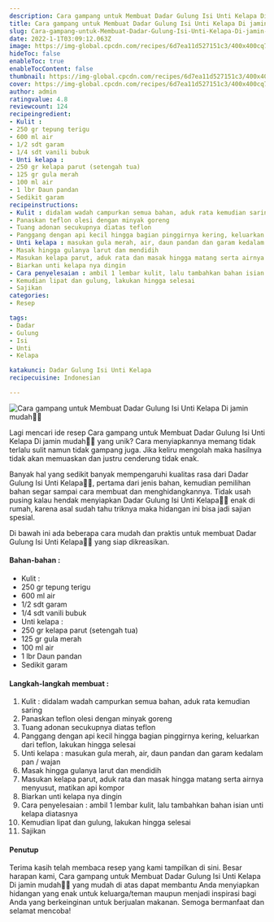 ```yaml
---
description: Cara gampang untuk Membuat Dadar Gulung Isi Unti Kelapa Di jamin mudah"
title: Cara gampang untuk Membuat Dadar Gulung Isi Unti Kelapa Di jamin mudah
slug: Cara-gampang-untuk-Membuat-Dadar-Gulung-Isi-Unti-Kelapa-Di-jamin-mudah
date: 2022-1-1T03:09:12.063Z
image: https://img-global.cpcdn.com/recipes/6d7ea11d527151c3/400x400cq70/photo.jpg
hideToc: false
enableToc: true
enableTocContent: false
thumbnail: https://img-global.cpcdn.com/recipes/6d7ea11d527151c3/400x400cq70/photo.jpg
cover: https://img-global.cpcdn.com/recipes/6d7ea11d527151c3/400x400cq70/photo.jpg
author: admin
ratingvalue: 4.8
reviewcount: 124
recipeingredient:
- Kulit :
- 250 gr tepung terigu
- 600 ml air
- 1/2 sdt garam
- 1/4 sdt vanili bubuk
- Unti kelapa :
- 250 gr kelapa parut (setengah tua)
- 125 gr gula merah
- 100 ml air
- 1 lbr Daun pandan
- Sedikit garam
recipeinstructions:
- Kulit : didalam wadah campurkan semua bahan, aduk rata kemudian saring
- Panaskan teflon olesi dengan minyak goreng
- Tuang adonan secukupnya diatas teflon
- Panggang dengan api kecil hingga bagian pinggirnya kering, keluarkan dari teflon, lakukan hingga selesai
- Unti kelapa : masukan gula merah, air, daun pandan dan garam kedalam pan / wajan
- Masak hingga gulanya larut dan mendidih
- Masukan kelapa parut, aduk rata dan masak hingga matang serta airnya menyusut, matikan api kompor
- Biarkan unti kelapa nya dingin
- Cara penyelesaian : ambil 1 lembar kulit, lalu tambahkan bahan isian unti kelapa diatasnya
- Kemudian lipat dan gulung, lakukan hingga selesai
- Sajikan
categories:
- Resep

tags:
- Dadar
- Gulung
- Isi
- Unti
- Kelapa

katakunci: Dadar Gulung Isi Unti Kelapa
recipecuisine: Indonesian

---
```


![Cara gampang untuk Membuat Dadar Gulung Isi Unti Kelapa Di jamin mudah👩‍🍳](https://img-global.cpcdn.com/recipes/6d7ea11d527151c3/400x400cq70/photo.jpg)

Lagi mencari ide resep Cara gampang untuk Membuat Dadar Gulung Isi Unti Kelapa Di jamin mudah👩‍🍳 yang unik? Cara menyiapkannya memang tidak terlalu sulit namun tidak gampang juga. Jika keliru mengolah maka hasilnya tidak akan memuaskan dan justru cenderung tidak enak.

Banyak hal yang sedikit banyak mempengaruhi kualitas rasa dari Dadar Gulung Isi Unti Kelapa👩‍🍳, pertama dari jenis bahan, kemudian pemilihan bahan segar sampai cara membuat dan menghidangkannya. Tidak usah pusing kalau hendak menyiapkan Dadar Gulung Isi Unti Kelapa👩‍🍳 enak di rumah, karena asal sudah tahu triknya maka hidangan ini bisa jadi sajian spesial.

Di bawah ini ada beberapa cara mudah dan praktis untuk membuat Dadar Gulung Isi Unti Kelapa👩‍🍳 yang siap dikreasikan.

<!--inarticleads1-->

#### Bahan-bahan :

- Kulit :
- 250 gr tepung terigu
- 600 ml air
- 1/2 sdt garam
- 1/4 sdt vanili bubuk
- Unti kelapa :
- 250 gr kelapa parut (setengah tua)
- 125 gr gula merah
- 100 ml air
- 1 lbr Daun pandan
- Sedikit garam

<!--inarticleads2-->

#### Langkah-langkah membuat :

1. Kulit : didalam wadah campurkan semua bahan, aduk rata kemudian saring
1. Panaskan teflon olesi dengan minyak goreng
1. Tuang adonan secukupnya diatas teflon
1. Panggang dengan api kecil hingga bagian pinggirnya kering, keluarkan dari teflon, lakukan hingga selesai
1. Unti kelapa : masukan gula merah, air, daun pandan dan garam kedalam pan / wajan
1. Masak hingga gulanya larut dan mendidih
1. Masukan kelapa parut, aduk rata dan masak hingga matang serta airnya menyusut, matikan api kompor
1. Biarkan unti kelapa nya dingin
1. Cara penyelesaian : ambil 1 lembar kulit, lalu tambahkan bahan isian unti kelapa diatasnya
1. Kemudian lipat dan gulung, lakukan hingga selesai
1. Sajikan

#### Penutup

Terima kasih telah membaca resep yang kami tampilkan di sini. Besar harapan kami, Cara gampang untuk Membuat Dadar Gulung Isi Unti Kelapa Di jamin mudah👩‍🍳 yang mudah di atas dapat membantu Anda menyiapkan hidangan yang enak untuk keluarga/teman maupun menjadi inspirasi bagi Anda yang berkeinginan untuk berjualan makanan. Semoga bermanfaat dan selamat mencoba!